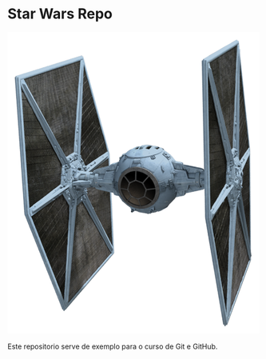 # Star Wars Repo

![TIE Figther](./tiefighter.png)

Este repositorio serve de exemplo para o curso de Git e GitHub.
